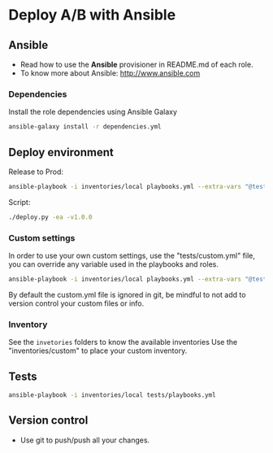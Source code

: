 # Deploy A/B with Ansible

## Ansible
* Read how to use the **Ansible** provisioner in README.md of each role.
* To know more about Ansible: http://www.ansible.com

### Dependencies
Install the role dependencies using Ansible Galaxy

```bash
ansible-galaxy install -r dependencies.yml
```

## Deploy environment

Release to Prod:

```bash
ansible-playbook -i inventories/local playbooks.yml --extra-vars "@tests/custom.yml"
```

Script:

```bash
./deploy.py -ea -v1.0.0
```

### Custom settings
In order to use your own custom settings, use the "tests/custom.yml" file, you can override any variable used in the playbooks and roles.

```bash
ansible-playbook -i inventories/local playbooks.yml --extra-vars "@tests/custom.yml"
```

By default the custom.yml file is ignored in git, be mindful to not add to version control your custom files or info.

### Inventory
See the `invetories` folders to know the available inventories
Use the "inventories/custom" to place your custom inventory.

## Tests
```bash
ansible-playbook -i inventories/local tests/playbooks.yml
```

## Version control
* Use git to push/push all your changes.
